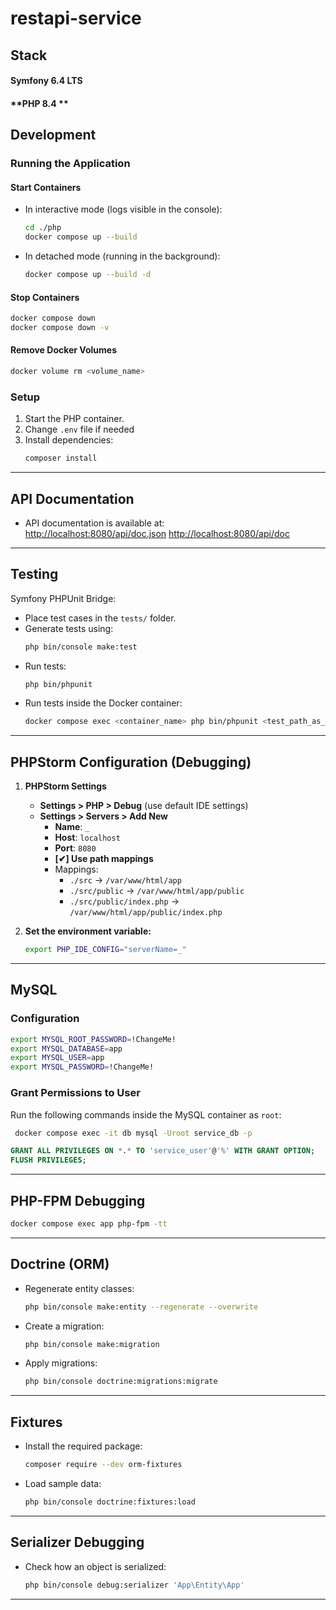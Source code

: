 # **restapi-service**
## **Stack**
#### **Symfony 6.4 LTS**
#### **PHP 8.4 **
## **Development**
### **Running the Application**
#### **Start Containers**
- In interactive mode (logs visible in the console):
  ```sh
  cd ./php
  docker compose up --build
  ```  
- In detached mode (running in the background):
  ```sh
  docker compose up --build -d
  ```
#### **Stop Containers**
```sh
docker compose down
docker compose down -v
```
#### **Remove Docker Volumes**
```sh
docker volume rm <volume_name>
```  
### **Setup**
1. Start the PHP container.
2. Change `.env` file if needed
3. Install dependencies:
   ```sh
   composer install
   ```
---
## **API Documentation**
- API documentation is available at:  
  [http://localhost:8080/api/doc.json](http://localhost:8080/api/doc.json)
  [http://localhost:8080/api/doc](http://localhost:8080/api/doc)
---
## **Testing**
Symfony PHPUnit Bridge:
- Place test cases in the `tests/` folder.
- Generate tests using:
  ```sh
  php bin/console make:test
  ```  
- Run tests:
  ```sh
  php bin/phpunit
  ```  
- Run tests inside the Docker container:
  ```sh
  docker compose exec <container_name> php bin/phpunit <test_path_as_option>
  ```
---
## **PHPStorm Configuration (Debugging)**

1. **PHPStorm Settings**
    - **Settings > PHP > Debug** (use default IDE settings)
    - **Settings > Servers > Add New**
        - **Name**: `_`
        - **Host**: `localhost`
        - **Port**: `8080`
        - **[✔] Use path mappings**
        - Mappings:
            - `./src` → `/var/www/html/app`
            - `./src/public` → `/var/www/html/app/public`
            - `./src/public/index.php` → `/var/www/html/app/public/index.php`

2. **Set the environment variable:**
   ```sh
   export PHP_IDE_CONFIG="serverName=_"
   ```
---
## **MySQL**
### **Configuration**
```sh
export MYSQL_ROOT_PASSWORD=!ChangeMe!
export MYSQL_DATABASE=app
export MYSQL_USER=app
export MYSQL_PASSWORD=!ChangeMe!
```
### **Grant Permissions to User**
Run the following commands inside the MySQL container as `root`:
```sh
 docker compose exec -it db mysql -Uroot service_db -p
```
```sql
GRANT ALL PRIVILEGES ON *.* TO 'service_user'@'%' WITH GRANT OPTION;
FLUSH PRIVILEGES;
```
---
## **PHP-FPM Debugging**
```sh
docker compose exec app php-fpm -tt
```
---
## **Doctrine (ORM)**

- Regenerate entity classes:
  ```sh
  php bin/console make:entity --regenerate --overwrite
  ```  
- Create a migration:
  ```sh
  php bin/console make:migration
  ```  
- Apply migrations:
  ```sh
  php bin/console doctrine:migrations:migrate
  ```
---
## **Fixtures**
- Install the required package:
  ```sh
  composer require --dev orm-fixtures
  ```  
- Load sample data:
  ```sh
  php bin/console doctrine:fixtures:load
  ```
---
## **Serializer Debugging**
- Check how an object is serialized:
  ```sh
  php bin/console debug:serializer 'App\Entity\App'
  ```
---
